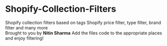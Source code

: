 # Shopify-Collection-Filters 
Shopify collection filters based on tags Shopify price filter, type filter, brand filter and many more<br />
Brought to you by <b>Nitin Sharma</b>
Add the files code to the appropriate places and enjoy filtering!
<br />
<br />
<img src="https://github.com/nitin00709/Shopify-Collection-Filters/blob/master/filters_result.png" alt="" />
